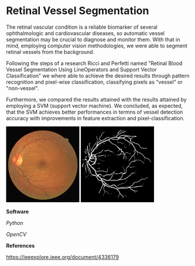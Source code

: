 # Retinal Vessel Segmentation
The retinal vascular condition is a reliable biomarker of several ophthalmologic and cardiovascular diseases, so automatic vessel segmentation may be crucial to diagnose and monitor them.
With that in mind, employing computer vision methodologies, we were able to segment retinal vessels from the background.

Following the steps of a research Ricci and Perfetti named "Retinal Blood Vessel Segmentation Using LineOperators and Support Vector Classification" we where able to achieve the desired results through pattern recognition and pixel-wise classification, classifying pixels as "vessel" or "non-vessel".

Furthermore, we compared the results attained with the results attained by employing a SVM (support vector machine). We concluded, as expected, that the SVM achieves better performances in termns of vessel detection accuracy with improvements in feature extraction and pixel-classification.

<p float="left">
  <img src="/DRIVE/01_test.tif" width="200" />
  <img src="/DRIVE/output_ricci/01_testbinary_manual.tif" width="200" />
</p>


**Software**

*Python*

*OpenCV*


**References**

https://ieeexplore.ieee.org/document/4336179
 
